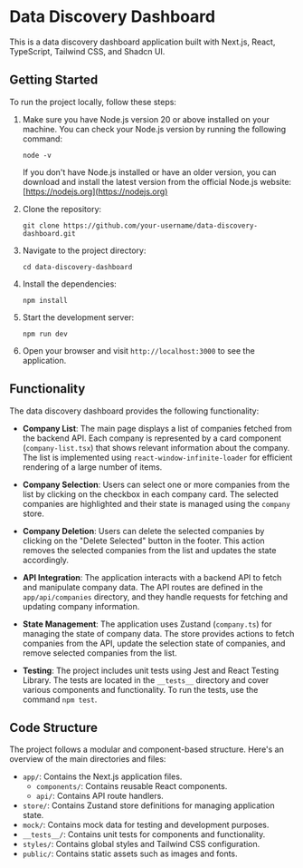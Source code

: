 # Data Discovery Dashboard

This is a data discovery dashboard application built with Next.js, React, TypeScript, Tailwind CSS, and Shadcn UI.

## Getting Started

To run the project locally, follow these steps:

1. Make sure you have Node.js version 20 or above installed on your machine. You can check your Node.js version by running the following command:

   ```
   node -v
   ```

   If you don't have Node.js installed or have an older version, you can download and install the latest version from the official Node.js website: [https://nodejs.org](https://nodejs.org)

2. Clone the repository:

   ```
   git clone https://github.com/your-username/data-discovery-dashboard.git
   ```

3. Navigate to the project directory:

   ```
   cd data-discovery-dashboard
   ```

4. Install the dependencies:

   ```
   npm install
   ```

5. Start the development server:

   ```
   npm run dev
   ```

6. Open your browser and visit `http://localhost:3000` to see the application.

## Functionality

The data discovery dashboard provides the following functionality:

- **Company List**: The main page displays a list of companies fetched from the backend API. Each company is represented by a card component (`company-list.tsx`) that shows relevant information about the company. The list is implemented using `react-window-infinite-loader` for efficient rendering of a large number of items.

- **Company Selection**: Users can select one or more companies from the list by clicking on the checkbox in each company card. The selected companies are highlighted and their state is managed using the `company` store.

- **Company Deletion**: Users can delete the selected companies by clicking on the "Delete Selected" button in the footer. This action removes the selected companies from the list and updates the state accordingly.

- **API Integration**: The application interacts with a backend API to fetch and manipulate company data. The API routes are defined in the `app/api/companies` directory, and they handle requests for fetching and updating company information.

- **State Management**: The application uses Zustand (`company.ts`) for managing the state of company data. The store provides actions to fetch companies from the API, update the selection state of companies, and remove selected companies from the list.

- **Testing**: The project includes unit tests using Jest and React Testing Library. The tests are located in the `__tests__` directory and cover various components and functionality. To run the tests, use the command `npm test`.

## Code Structure

The project follows a modular and component-based structure. Here's an overview of the main directories and files:

- `app/`: Contains the Next.js application files.
  - `components/`: Contains reusable React components.
  - `api/`: Contains API route handlers.
- `store/`: Contains Zustand store definitions for managing application state.
- `mock/`: Contains mock data for testing and development purposes.
- `__tests__/`: Contains unit tests for components and functionality.
- `styles/`: Contains global styles and Tailwind CSS configuration.
- `public/`: Contains static assets such as images and fonts.
